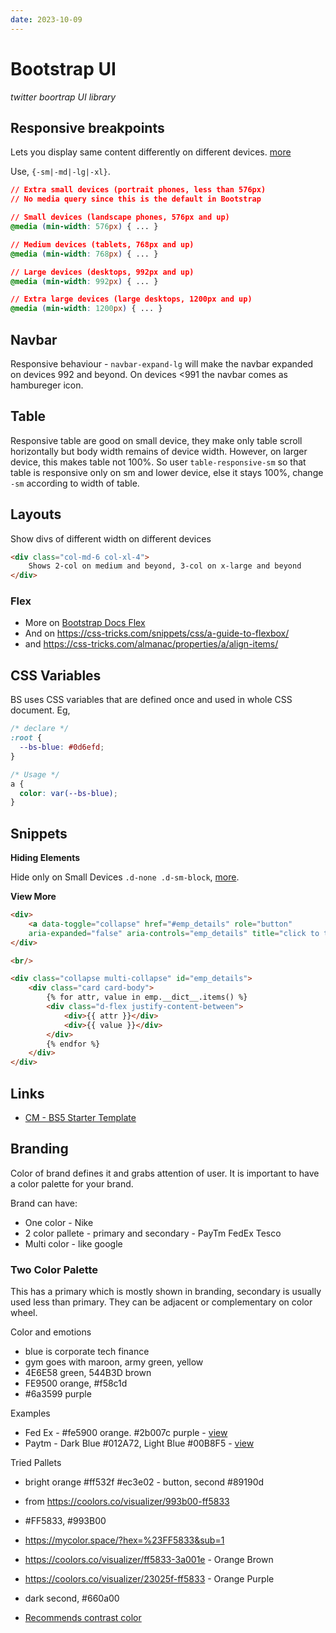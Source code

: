 ```yaml
---
date: 2023-10-09
---
```


# Bootstrap UI

_twitter boortrap UI library_

## Responsive breakpoints


Lets you display same content differently on different devices. [more](https://getbootstrap.com/docs/4.0/layout/overview/)

Use, `{-sm|-md|-lg|-xl}`.

```css
// Extra small devices (portrait phones, less than 576px)
// No media query since this is the default in Bootstrap

// Small devices (landscape phones, 576px and up)
@media (min-width: 576px) { ... }

// Medium devices (tablets, 768px and up)
@media (min-width: 768px) { ... }

// Large devices (desktops, 992px and up)
@media (min-width: 992px) { ... }

// Extra large devices (large desktops, 1200px and up)
@media (min-width: 1200px) { ... }
```

## Navbar

Responsive behaviour - `navbar-expand-lg` will make the navbar expanded on devices 992 and beyond. On devices <991 the navbar comes as hambureger icon. 

## Table

Responsive table are good on small device, they make only table scroll horizontally but body width remains of device width. However, on larger device, this makes table not 100%. So user `table-responsive-sm` so that table is responsive only on sm and lower device, else it stays 100%, change `-sm` according to width of table.

## Layouts

Show divs of different width on different devices

```html
<div class="col-md-6 col-xl-4">
    Shows 2-col on medium and beyond, 3-col on x-large and beyond
</div>
```

### Flex

- More on [Bootstrap Docs Flex](https://getbootstrap.com/docs/5.2/utilities/flex/)
- And on <https://css-tricks.com/snippets/css/a-guide-to-flexbox/>
- and <https://css-tricks.com/almanac/properties/a/align-items/>

## CSS Variables

BS uses CSS variables that are defined once and used in whole CSS document. Eg,

```css
/* declare */
:root {
  --bs-blue: #0d6efd;
}

/* Usage */
a {
  color: var(--bs-blue);
}
  ```



## Snippets

**Hiding Elements**

Hide only on Small Devices `.d-none .d-sm-block`, [more](https://getbootstrap.com/docs/4.0/utilities/display/#hiding-elements).

**View More**

```html
<div>
    <a data-toggle="collapse" href="#emp_details" role="button" 
    aria-expanded="false" aria-controls="emp_details" title="click to toggle">Extra Details ></a>
</div>

<br/>

<div class="collapse multi-collapse" id="emp_details">
    <div class="card card-body">
        {% for attr, value in emp.__dict__.items() %}
        <div class="d-flex justify-content-between">
            <div>{{ attr }}</div>
            <div>{{ value }}</div>
        </div>
        {% endfor %}
    </div>
</div>
```

## Links

- [CM - BS5 Starter Template](https://github.com/CodeoMascot/frontends/blob/main/bs5-1.html)

## Branding

Color of brand defines it and grabs attention of user. It is important to have a color palette for your brand.

Brand can have:

- One color - Nike
- 2 color pallete - primary and secondary - PayTm FedEx Tesco
- Multi color - like google

### Two Color Palette

This has a primary which is mostly shown in branding, secondary is usually used less than primary. They can be adjacent or complementary on color wheel.

Color and emotions

- blue is corporate tech finance
- gym goes with maroon, army green, yellow
- 4E6E58 green, 544B3D brown
- FE9500 orange, #f58c1d
- #6a3599 purple

Examples

- Fed Ex - #fe5900 orange. #2b007c purple - [view](https://coolors.co/visualizer/fe5900-2b007c)
- Paytm - Dark Blue #012A72, Light Blue #00B8F5 - [view](https://coolors.co/visualizer/012a72-00b8f5)

Tried Pallets

- bright orange #ff532f #ec3e02 - button, second #89190d
- from https://coolors.co/visualizer/993b00-ff5833
- #FF5833, #993B00
- https://mycolor.space/?hex=%23FF5833&sub=1
- https://coolors.co/visualizer/ff5833-3a001e - Orange Brown
- https://coolors.co/visualizer/23025f-ff5833 - Orange Purple
- dark second, #660a00


- [Recommends contrast color](https://www.learnui.design/tools/accessible-color-generator.html)